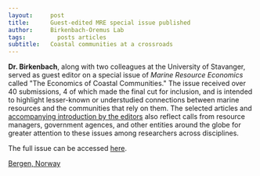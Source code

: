 ```yaml
---
layout:     post
title:      Guest-edited MRE special issue published
author:     Birkenbach-Oremus Lab
tags: 		  posts articles
subtitle:  	Coastal communities at a crossroads
---
```

<!-- Start Writing Below in Markdown -->
**Dr. Birkenbach**, along with two colleagues at the University of Stavanger, served as guest editor on a special issue of _Marine Resource Economics_ called "The Economics of Coastal Communities." The issue received over 40 submissions, 4 of which made the final cut for inclusion, and is intended to highlight lesser-known or understudied connections between marine resources and the communities that rely on them. The selected articles and [accompanying introduction by the editors](https://doi.org/10.1086/726262) also reflect calls from resource managers, government agences, and other entities around the globe for greater attention to these issues among researchers across disciplines. 

The full issue can be accessed [here](https://journals.uchicago.edu/toc/mre/2023/38/4).

[Bergen, Norway](http://birkenbach-oremus-lab.github.io/website/img/posts/2023-09-06.jpg)
